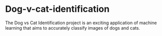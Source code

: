 # Dog-v-cat-identification
The Dog vs Cat Identification project is an exciting application of machine learning that aims to accurately classify images of dogs and cats.
